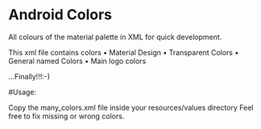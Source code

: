 # Android Colors
All colours of the material palette in XML for quick development.

This xml file contains colors
• Material Design
• Transparent Colors
• General named Colors
• Main logo colors

...Finally!!!:-)

#Usage: 

Copy the many_colors.xml file inside your resources/values directory
Feel free to fix missing or wrong colors.
